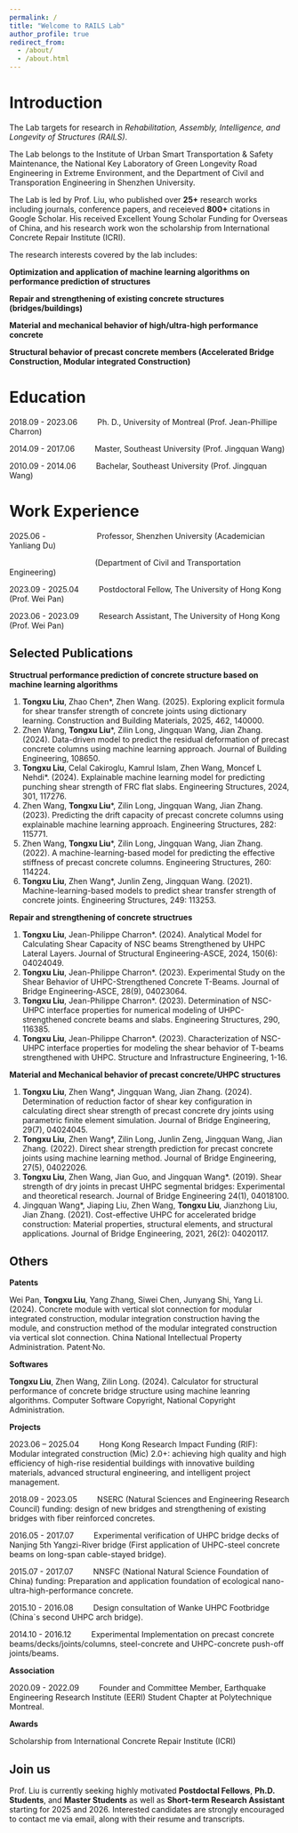 ```yaml
---
permalink: /
title: "Welcome to RAILS Lab"
author_profile: true
redirect_from: 
  - /about/
  - /about.html
---
```


Introduction
======

The Lab targets for research in *Rehabilitation, Assembly, Intelligence, and Longevity of Structures (RAlLS)*.

The Lab belongs to the Institute of Urban Smart Transportation & Safety Maintenance, the National Key Laboratory of Green Longevity Road Engineering in Extreme Environment, and the Department of Civil and Transporation Engineering in Shenzhen University.

The Lab is led by Prof. Liu, who published over **25+** research works including journals, conference papers, and receieved **800+** citations in Google Scholar. His received Excellent Young Scholar Funding for Overseas of China, and his research work won the scholarship from International Concrete Repair Institute (ICRI).

The research interests covered by the lab includes:

**Optimization and application of machine learning algorithms on performance prediction of structures**
	
**Repair and strengthening of existing concrete structures (bridges/buildings)**
	
**Material and mechanical behavior of high/ultra-high performance concrete**
	
**Structural behavior of precast concrete members (Accelerated Bridge Construction, Modular integrated Construction)**

Education
======
2018.09 - 2023.06 &emsp;&emsp; Ph. D., University of Montreal (Prof. Jean-Phillipe Charron)

2014.09 - 2017.06 &emsp;&emsp; Master, Southeast University (Prof. Jingquan Wang)

2010.09 - 2014.06 &emsp;&emsp; Bachelar, Southeast University (Prof. Jingquan Wang)


Work Experience
======
2025.06 - &emsp;&emsp;&emsp;&emsp;&emsp;&emsp; Professor, Shenzhen University (Academician Yanliang Du)

&emsp;&emsp;&emsp;&emsp;&emsp;&emsp;&emsp;&emsp;&emsp;&emsp;&emsp;(Department of Civil and Transportation Engineering)

2023.09 - 2025.04 &emsp;&emsp; Postdoctoral Fellow, The University of Hong Kong (Prof. Wei Pan)

2023.06 - 2023.09 &emsp;&emsp; Research Assistant, The University of Hong Kong (Prof. Wei Pan)


Selected Publications
------
**Structrual performance prediction of concrete structure based on machine learning algorithms**

1. **Tongxu Liu**, Zhao Chen*, Zhen Wang. (2025). Exploring explicit formula for shear transfer strength of concrete joints using dictionary learning. Construction and Building Materials, 2025, 462, 140000.
2. Zhen Wang, **Tongxu Liu***, Zilin Long, Jingquan Wang, Jian Zhang. (2024). Data-driven model to predict the residual deformation of precast concrete columns using machine learning approach. Journal of Building Engineering, 108650. 
3. **Tongxu Liu**, Celal Cakiroglu, Kamrul Islam, Zhen Wang, Moncef L Nehdi*. (2024). Explainable machine learning model for predicting punching shear strength of FRC flat slabs. Engineering Structures, 2024, 301, 117276. 
4. Zhen Wang, **Tongxu Liu***, Zilin Long, Jingquan Wang, Jian Zhang. (2023). Predicting the drift capacity of precast concrete columns using explainable machine learning approach. Engineering Structures, 282: 115771. 
5. Zhen Wang, **Tongxu Liu***, Zilin Long, Jingquan Wang, Jian Zhang. (2022). A machine-learning-based model for predicting the effective stiffness of precast concrete columns. Engineering Structures, 260: 114224. 
6. **Tongxu Liu**, Zhen Wang*, Junlin Zeng, Jingquan Wang. (2021). Machine-learning-based models to predict shear transfer strength of concrete joints. Engineering Structures, 249: 113253. 

**Repair and strengthening of concrete structrues**

1. **Tongxu Liu**, Jean-Philippe Charron*. (2024). Analytical Model for Calculating Shear Capacity of NSC beams Strengthened by UHPC Lateral Layers. Journal of Structural Engineering-ASCE, 2024, 150(6): 04024049. 
2. **Tongxu Liu**, Jean-Philippe Charron*. (2023). Experimental Study on the Shear Behavior of UHPC-Strengthened Concrete T-Beams. Journal of Bridge Engineering-ASCE, 28(9), 04023064.
3. **Tongxu Liu**, Jean-Philippe Charron*. (2023). Determination of NSC-UHPC interface properties for numerical modeling of UHPC-strengthened concrete beams and slabs. Engineering Structures, 290, 116385. 
4. **Tongxu Liu**, Jean-Philippe Charron*. (2023). Characterization of NSC-UHPC interface properties for modeling the shear behavior of T-beams strengthened with UHPC. Structure and Infrastructure Engineering, 1-16. 

**Material and Mechanical behavior of precast concrete/UHPC structures**

1. **Tongxu Liu**, Zhen Wang*, Jingquan Wang, Jian Zhang. (2024). Determination of reduction factor of shear key configuration in calculating direct shear strength of precast concrete dry joints using parametric finite element simulation. Journal of Bridge Engineering, 29(7), 04024045. 
2. **Tongxu Liu**, Zhen Wang*, Zilin Long, Junlin Zeng, Jingquan Wang, Jian Zhang. (2022). Direct shear strength prediction for precast concrete joints using machine learning method. Journal of Bridge Engineering, 27(5), 04022026.
3. **Tongxu Liu**, Zhen Wang, Jian Guo, and Jingquan Wang*. (2019). Shear strength of dry joints in precast UHPC segmental bridges: Experimental and theoretical research. Journal of Bridge Engineering 24(1), 04018100.
4. Jingquan Wang*, Jiaping Liu, Zhen Wang, **Tongxu Liu**, Jianzhong Liu, Jian Zhang. (2021). Cost-effective UHPC for accelerated bridge construction: Material properties, structural elements, and structural applications. Journal of Bridge Engineering, 2021, 26(2): 04020117. 


Others
------
**Patents**

Wei Pan, **Tongxu Liu**, Yang Zhang, Siwei Chen, Junyang Shi, Yang Li. (2024). Concrete module with vertical slot connection for modular integrated construction, modular integration construction having the module, and construction method of the modular integrated construction via vertical slot connection. China National Intellectual Property Administration. Patent·No.

**Softwares**

**Tongxu Liu**, Zhen Wang, Zilin Long. (2024). Calculator for structural performance of concrete bridge structure using machine leanring algorithms. Computer Software Copyright, National Copyright Administration. 

**Projects**

2023.06 – 2025.04 &emsp;&emsp; Hong Kong Research Impact Funding (RIF): Modular integrated construction (Mic) 2.0+: achieving high quality and high efficiency of high-rise residential buildings with innovative building materials, advanced structural engineering, and intelligent project management.

2018.09 - 2023.05 &emsp;&emsp; NSERC (Natural Sciences and Engineering Research Council) funding: design of new bridges and strengthening of existing bridges with fiber reinforced concretes.

2016.05 - 2017.07 &emsp;&emsp; Experimental verification of UHPC bridge decks of Nanjing 5th Yangzi-River bridge (First application of UHPC-steel concrete beams on long-span cable-stayed bridge).

2015.07 - 2017.07 &emsp;&emsp; NNSFC (National Natural Science Foundation of China) funding: Preparation and application foundation of ecological nano-ultra-high-performance concrete.

2015.10 - 2016.08 &emsp;&emsp; Design consultation of Wanke UHPC Footbridge (China`s second UHPC arch bridge).

2014.10 - 2016.12 &emsp;&emsp; Experimental Implementation on precast concrete beams/decks/joints/columns, steel-concrete and UHPC-concrete push-off joints/beams.

**Association**

2020.09 - 2022.09 &emsp;&emsp; Founder and Committee Member, Earthquake Engineering Research Institute (EERI) Student Chapter at Polytechnique Montreal.

**Awards**

Scholarship from International Concrete Repair Institute (ICRI)

Join us
------
Prof. Liu is currently seeking highly motivated **Postdoctal Fellows**, **Ph.D. Students**, and **Master Students** as well as **Short-term Research Assistant** starting for 2025 and 2026. Interested candidates are strongly encouraged to contact me via email, along with their resume and transcripts.
